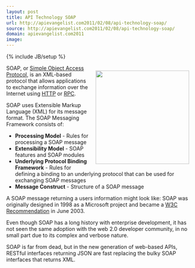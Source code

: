 ```yaml
---
layout: post
title: API Technology SOAP
url: http://apievangelist.com2011/02/08/api-technology-soap/
source: http://apievangelist.com2011/02/08/api-technology-soap/
domain: apievangelist.com2011
image: 
---
```

{% include JB/setup %}
<a href="http://oreilly.com/catalog/9780596000950"><img style="padding: 15px;" src="http://kinlane-productions.s3.amazonaws.com/SOAP.png" alt="" width="250" align="right" /></a>SOAP, or <a class="zem_slink" title="SOAP" rel="wikipedia" href="http://en.wikipedia.org/wiki/SOAP">Simple Object Access Protocol</a>, is an XML-based protocol that allows applications to exchange information over the Internet using <a class="zem_slink" title="Hypertext Transfer Protocol" rel="wikipedia" href="http://en.wikipedia.org/wiki/Hypertext_Transfer_Protocol">HTTP</a> or <a class="zem_slink" title="Remote procedure call" rel="wikipedia" href="http://en.wikipedia.org/wiki/Remote_procedure_call">RPC</a>.<p></p>
SOAP uses Extensible Markup Language (XML) for its message format.  The SOAP Messaging Framework consists of:
<ul class="mainlist">
	<li><strong>Processing Model</strong> - Rules for processing a SOAP message</li>
	<li><strong>Extensibility Model</strong> - SOAP features and SOAP modules</li>
	<li><strong>Underlying Protocol Binding Framework</strong> - Rules for defining a binding to an underlying protocol that can be used for exchanging SOAP messages</li>
	<li><strong>Message Construct</strong> - Structure of a SOAP message</li>
</ul>
A SOAP message returning a users information might look like:
<script src="https://gist.github.com/817172.js?file=API%20-%20Tech%20-%20SOAP"></script>
SOAP was originally designed in 1998 as a Microsoft project and became a <a href="http://www.w3.org/TR/soap/" target="_blank">W3C Recommendation</a> in June 2003.<p></p>
Even though SOAP has a long history with enterprise development, it has not seen the same adoption with the web 2.0 developer community, in no small part due to its complex and verbose nature.<p></p>
SOAP is far from dead, but in the new generation of web-based APIs, RESTful interfaces returning JSON are fast replacing the bulky SOAP interfaces that returns XML.

